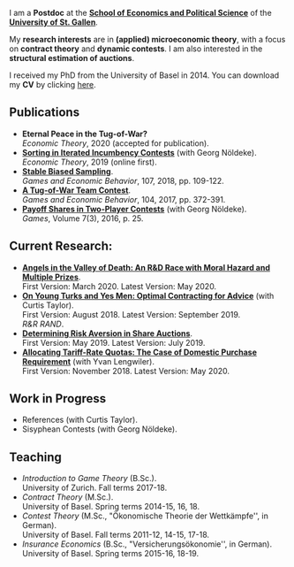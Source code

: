 I am a **Postdoc** at the **[School of Economics and Political Science](https://seps.unisg.ch)** of the **[University of St. Gallen](https://www.unisg.ch)**.

My **research interests** are in **(applied) microeconomic theory**, with a focus on **contract theory** and **dynamic contests**. I am also interested in the **structural estimation of auctions**.

I received my PhD from the University of Basel in 2014. You can download my **CV** by clicking [here](https://samuelhaefner.github.io/files/cvhaefner.pdf).

## Publications
- **Eternal Peace in the Tug-of-War?**  
*Economic Theory*, 2020 (accepted for publication).
- **[Sorting in Iterated Incumbency Contests](https://doi.org/10.1007/s00199-019-01205-8)** (with Georg Nöldeke).  
*Economic Theory*, 2019 (online first).
- **[Stable Biased Sampling](https://doi.org/10.1016/j.geb.2017.11.006)**.  
*Games and Economic Behavior*, 107, 2018, pp. 109-122.
- **[A Tug-of-War Team Contest](https://doi.org/10.1016/j.geb.2017.04.013)**.  
*Games and Economic Behavior*, 104, 2017, pp. 372-391.
- **[Payoff Shares in Two-Player Contests](http://www.mdpi.com/2073-4336/7/3/25/pdf)** (with Georg Nöldeke).  
*Games*, Volume 7(3), 2016, p. 25.


## Current Research:
- **[Angels in the Valley of Death: An R&D Race with Moral Hazard and Multiple Prizes](http://ssrn.com/abstract=3564033)**.  
First Version: March 2020. Latest Version: May 2020.  
- **[On Young Turks and Yes Men: Optimal Contracting for Advice](https://dx.doi.org/10.2139/ssrn.3229927)** (with Curtis Taylor).  
 First Version: August 2018. Latest Version: September 2019.  
 *R&R RAND*. 
- **[Determining Risk Aversion in Share Auctions](https://dx.doi.org/10.2139/ssrn.3397027)**.  
 First Version: May 2019. Latest Version: July 2019. 
- **[Allocating Tariff-Rate Quotas: The Case of Domestic Purchase Requirement](https://dx.doi.org/10.2139/ssrn.3293534)** (with Yvan Lengwiler).  
 First Version: November 2018. Latest Version: May 2020. 

## Work in Progress
- References (with Curtis Taylor).
- Sisyphean Contests (with Georg Nöldeke).

## Teaching

- *Introduction to Game Theory* (B.Sc.).  
University of Zurich. Fall terms 2017-18. 
- *Contract Theory* (M.Sc.).  
University of Basel. Spring terms 2014-15, 16, 18. 
- *Contest Theory* (M.Sc., "Ökonomische Theorie der Wettkämpfe'',  in German).  
University of Basel. Fall terms 2011-12, 14-15, 17-18. 
- *Insurance Economics* (B.Sc., "Versicherungsökonomie'', in German).  
University of Basel. Spring terms 2015-16, 18-19.
